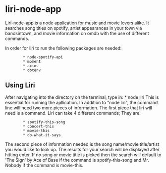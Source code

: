 # liri-node-app

Liri-node-app is a node application for music and movie lovers alike.  It searches song titles on spotify, artist appearances in your town via bandsintown, and movie information on omdb with the use of different commands.   


In order for liri to run the following packages are needed:

            * node-spotify-api
            * moment
            * axios
            * dotenv
## Using Liri

After navigating into the directory on the terminal, type in:
    * node liri
This is essential for running the apllication.  In addition to "node liri", the command line will need two more pieces of information.  The first piece that liri will need is a command.  Liri can take 4 different commands; They are:

            * spotify-this-song
            * concert-this
            * movie-this
            * do-what-it-says

The second piece of information needed is the song name/movie title/artist you would like to look up. The results for your search will be displayed after hitting enter.  If no song or movie title is picked then the search will default to 'The Sign' by Ace of Base if the command is spotify-this-song and Mr. Nobody if the command is movie-this.  

